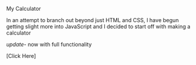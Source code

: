 My Calculator

In an attempt to branch out beyond just HTML and CSS, I have begun getting slight more into JavaScript
and I decided to start off with making a calculator

*update*- now with full functionality

[Click Here]
